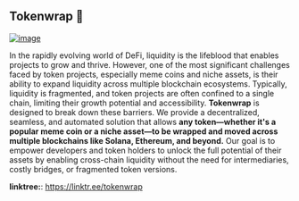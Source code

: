 ## Tokenwrap 🌯

[![image](https://github.com/user-attachments/assets/ba1bcdac-b6ff-42a3-8802-244b7c2545aa)
](https://www.youtube.com/watch?v=jWVXFcyeEKI)

In the rapidly evolving world of DeFi, liquidity is the lifeblood that enables projects to grow and thrive. However, one of the most significant challenges faced by token projects, especially meme coins and niche assets, is their ability to expand liquidity across multiple blockchain ecosystems. Typically, liquidity is fragmented, and token projects are often confined to a single chain, limiting their growth potential and accessibility.
**Tokenwrap** is designed to break down these barriers. We provide a decentralized, seamless, and automated solution that allows **any token—whether it's a popular meme coin or a niche asset—to be wrapped and moved across multiple blockchains like Solana, Ethereum, and beyond.** Our goal is to empower developers and token holders to unlock the full potential of their assets by enabling cross-chain liquidity without the need for intermediaries, costly bridges, or fragmented token versions.

**linktree:**: https://linktr.ee/tokenwrap

